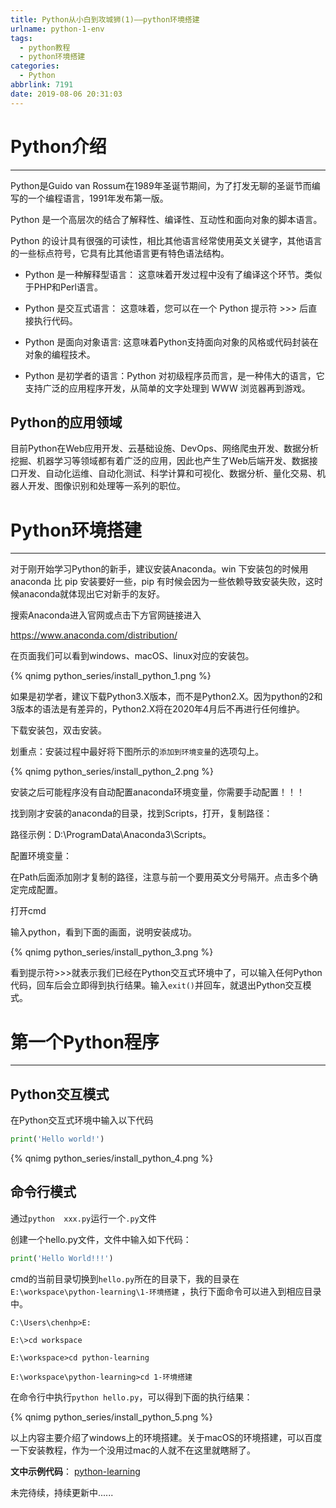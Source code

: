 ```yaml
---
title: Python从小白到攻城狮(1)——python环境搭建
urlname: python-1-env
tags:
  - python教程
  - python环境搭建
categories:
  - Python
abbrlink: 7191
date: 2019-08-06 20:31:03
---
```


# Python介绍
---
Python是Guido van Rossum在1989年圣诞节期间，为了打发无聊的圣诞节而编写的一个编程语言，1991年发布第一版。

Python 是一个高层次的结合了解释性、编译性、互动性和面向对象的脚本语言。

Python 的设计具有很强的可读性，相比其他语言经常使用英文关键字，其他语言的一些标点符号，它具有比其他语言更有特色语法结构。

- Python 是一种解释型语言： 这意味着开发过程中没有了编译这个环节。类似于PHP和Perl语言。

- Python 是交互式语言： 这意味着，您可以在一个 Python 提示符 >>> 后直接执行代码。

- Python 是面向对象语言: 这意味着Python支持面向对象的风格或代码封装在对象的编程技术。

- Python 是初学者的语言：Python 对初级程序员而言，是一种伟大的语言，它支持广泛的应用程序开发，从简单的文字处理到 WWW 浏览器再到游戏。

## Python的应用领域

目前Python在Web应用开发、云基础设施、DevOps、网络爬虫开发、数据分析挖掘、机器学习等领域都有着广泛的应用，因此也产生了Web后端开发、数据接口开发、自动化运维、自动化测试、科学计算和可视化、数据分析、量化交易、机器人开发、图像识别和处理等一系列的职位。


# Python环境搭建
---
对于刚开始学习Python的新手，建议安装Anaconda。win 下安装包的时候用 anaconda 比 pip 安装要好一些，pip 有时候会因为一些依赖导致安装失败，这时候anaconda就体现出它对新手的友好。

搜索Anaconda进入官网或点击下方官网链接进入

https://www.anaconda.com/distribution/

在页面我们可以看到windows、macOS、linux对应的安装包。

<!-- ![](/images/articles/2019/python_series/install_python_1.png) -->
{% qnimg python_series/install_python_1.png %}

如果是初学者，建议下载Python3.X版本，而不是Python2.X。因为python的2和3版本的语法是有差异的，Python2.X将在2020年4月后不再进行任何维护。

下载安装包，双击安装。

划重点：安装过程中最好将下图所示的`添加到环境变量`的选项勾上。

<!-- ![](/images/articles/2019/python_series/install_python_2.png) -->
{% qnimg python_series/install_python_2.png %}

安装之后可能程序没有自动配置anaconda环境变量，你需要手动配置！！！

找到刚才安装的anaconda的目录，找到Scripts，打开，复制路径：

路径示例：D:\ProgramData\Anaconda3\Scripts。

配置环境变量：

在Path后面添加刚才复制的路径，注意与前一个要用英文分号隔开。点击多个确定完成配置。

打开cmd

输入python，看到下面的画面，说明安装成功。

<!-- ![](/images/articles/2019/python_series/install_python_3.png) -->
{% qnimg python_series/install_python_3.png %}

看到提示符>>>就表示我们已经在Python交互式环境中了，可以输入任何Python代码，回车后会立即得到执行结果。输入`exit()`并回车，就退出Python交互模式。



# 第一个Python程序
---
## Python交互模式

在Python交互式环境中输入以下代码
```python
print('Hello world!')
```

<!-- ![](/images/articles/2019/python_series/install_python_4.png) -->
{% qnimg python_series/install_python_4.png %}

## 命令行模式

通过`python  xxx.py`运行一个`.py`文件

创建一个hello.py文件，文件中输入如下代码：
```python
print('Hello World!!!')
```

cmd的当前目录切换到`hello.py`所在的目录下，我的目录在 `E:\workspace\python-learning\1-环境搭建` ，执行下面命令可以进入到相应目录中。

```
C:\Users\chenhp>E:

E:\>cd workspace

E:\workspace>cd python-learning

E:\workspace\python-learning>cd 1-环境搭建
```

在命令行中执行`python hello.py`，可以得到下面的执行结果：

<!-- ![](/images/articles/2019/python_series/install_python_5.png) -->
{% qnimg python_series/install_python_5.png %}


以上内容主要介绍了windows上的环境搭建。关于macOS的环境搭建，可以百度一下安装教程，作为一个没用过mac的人就不在这里就瞎掰了。

**文中示例代码**： [python-learning](https://github.com/Hanpeng-Chen/python-learning)

未完待续，持续更新中......